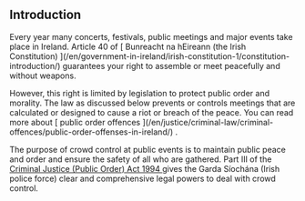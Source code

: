 ##  Introduction

Every year many concerts, festivals, public meetings and major events take
place in Ireland. Article 40 of [ Bunreacht na hEireann (the Irish
Constitution) ](/en/government-in-ireland/irish-constitution-1/constitution-
introduction/) guarantees your right to assemble or meet peacefully and
without weapons.

However, this right is limited by legislation to protect public order and
morality. The law as discussed below prevents or controls meetings that are
calculated or designed to cause a riot or breach of the peace. You can read
more about [ public order offences ](/en/justice/criminal-law/criminal-
offences/public-order-offenses-in-ireland/) .

The purpose of crowd control at public events is to maintain public peace and
order and ensure the safety of all who are gathered. Part III of the [
Criminal Justice (Public Order) Act 1994
](http://www.irishstatutebook.ie/eli/1994/act/2/enacted/en/html) gives the
Garda Síochána (Irish police force) clear and comprehensive legal powers to
deal with crowd control.
